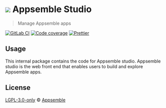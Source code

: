 # ![](https://gitlab.com/appsemble/appsemble/-/raw/0.20.20/config/assets/logo.svg) Appsemble Studio

> Manage Appsemble apps

[![GitLab CI](https://gitlab.com/appsemble/appsemble/badges/0.20.20/pipeline.svg)](https://gitlab.com/appsemble/appsemble/-/releases/0.20.20)
[![Code coverage](https://codecov.io/gl/appsemble/appsemble/branch/0.20.20/graph/badge.svg)](https://codecov.io/gl/appsemble/appsemble)
[![Prettier](https://img.shields.io/badge/code_style-prettier-ff69b4.svg)](https://prettier.io)

## Usage

This internal package contains the code for Appsemble studio. Appsemble studio is the web front end
that enables users to build and explore Appsemble apps.

## License

[LGPL-3.0-only](https://gitlab.com/appsemble/appsemble/-/blob/0.20.20/LICENSE.md) ©
[Appsemble](https://appsemble.com)
